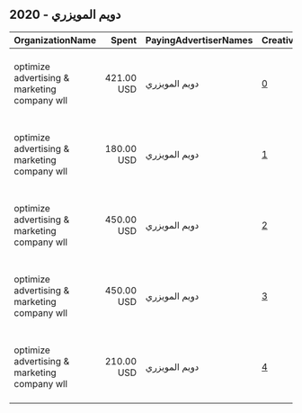 ## 2020 - دويم المويزري 
|OrganizationName|Spent|PayingAdvertiserNames|CreativeUrls|Impressions|Genders|AgeBrackets|CountryCodes|BillingAddresses|CandidateBallotInformation|
|:---|---:|:---|:---|---:|:---|:---|:---|:---|:---|
|optimize advertising & marketing company wll|421.00 USD|دويم المويزري|[0](https://www.snap.com/political-ads/asset/e64d47f46ef1f5ca3d0d0a5c7e90a1732bf3040b91d31dc6506260af86906daf?mediaType=mp4)|313,639||19+|kuwait|"jaber almubarak st, behbehani complex, m floor, office 56,KUWAIT CITY,13046,KW"||
|optimize advertising & marketing company wll|180.00 USD|دويم المويزري|[1](https://www.snap.com/political-ads/asset/bb192366c44d7318357da98617d5f6c5681f4d616ca0646a36416452f21d1257?mediaType=mp4)|50,377||19+|kuwait|"jaber almubarak st, behbehani complex, m floor, office 56,KUWAIT CITY,13046,KW"||
|optimize advertising & marketing company wll|450.00 USD|دويم المويزري|[2](https://www.snap.com/political-ads/asset/a375ac1037287898de34c195ca43b3b3baadd5089fd375bf18a1a4480a4dc78d?mediaType=jpg)|377,351||20+|kuwait|"jaber almubarak st, behbehani complex, m floor, office 56,KUWAIT CITY,13046,KW"||
|optimize advertising & marketing company wll|450.00 USD|دويم المويزري|[3](https://www.snap.com/political-ads/asset/bbe163e52156aff23ae6cfc0c875b8fe564b95a7d2244fbb8c8b987426a30bb5?mediaType=jpg)|187,909||20+|kuwait|"jaber almubarak st, behbehani complex, m floor, office 56,KUWAIT CITY,13046,KW"|Dweem AlMuwaizri|
|optimize advertising & marketing company wll|210.00 USD|دويم المويزري|[4](https://www.snap.com/political-ads/asset/9598677abd091368e18bddd7aacad6e1f35ded97d63dcc5925e667d3fd840f2e?mediaType=mp4)|69,113||18+|kuwait|"jaber almubarak st, behbehani complex, m floor, office 56,KUWAIT CITY,13046,KW"||
